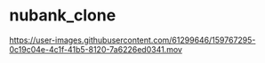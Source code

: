 # nubank_clone

https://user-images.githubusercontent.com/61299646/159767295-0c19c04e-4c1f-41b5-8120-7a6226ed0341.mov

